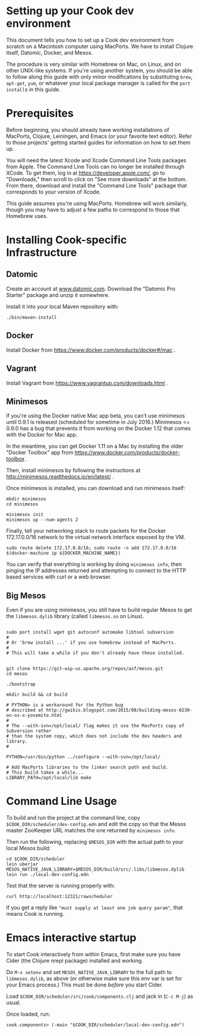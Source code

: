 # Setting up your Cook dev environment

This document tells you how to set up a Cook dev environment from
scratch on a Macintosh computer using MacPorts. We have to install
Clojure itself, Datomic, Docker, and Mesos.

The procedure is very similar with Homebrew on Mac, on Linux, and on
other UNIX-like systems. If you're using another system, you should be
able to follow along this guide with only minor modifications by
substituting `brew`, `apt-get`, `yum`, or whatever your local package
manager is called for the `port install`s in this guide.

Prerequisites
=============

Before beginning, you should already have working installations of MacPorts,
Clojure, Leiningen, and Emacs (or your favorite text editor). Refer to
those projects' getting started guides for information on how to set
them up.

You will need the latest Xcode and Xcode Command Line Tools packages from
Apple. The Command Line Tools can no longer be installed through
XCode. To get them, log in at https://developer.apple.com/, go to
"Downloads," then scroll to click on "See more downloads" at the
bottom. From there, download and install the "Command Line Tools"
package that corresponds to your version of Xcode.

This guide assumes you're using MacPorts. Homebrew will work
similarly, though you may have to adjust a few paths to correspond to
those that Homebrew uses.


Installing Cook-specific Infrastructure
========================================


Datomic
-------

Create an account at www.datomic.com. Download the "Datomic Pro
Starter" package and unzip it somewhere.

Install it into your local Maven repository with:

```
./bin/maven-install
```


Docker
-----

Install Docker from https://www.docker.com/products/docker#/mac .


Vagrant
-------
Install Vagrant from https://www.vagrantup.com/downloads.html .




Minimesos
-----

If you're using the Docker native Mac app beta, you can't use
minimesos until 0.9.1 is released (scheduled for sometime in July
2016.) Minimesos <= 0.9.0 has a bug that prevents it from working on
the Docker 1.12 that comes with the Docker for Mac app.

In the meantime, you can get Docker 1.11 on a Mac by installing the
older "Docker Toolbox" app from
https://www.docker.com/products/docker-toolbox .

Then, install minimesos by following the instructions at
http://minimesos.readthedocs.io/en/latest/ .


Once minimesos is installed, you can download and run minimesos itself:


```
mkdir minimesos
cd minimesos

minimesos init
minimesos up --num-agents 2
```


Finally, tell your networking stack to route packets for the Docker
172.17.0.0/16 network to the virtual network interface exposed by the
VM.

```
sudo route delete 172.17.0.0/16; sudo route -n add 172.17.0.0/16 $(docker-machine ip ${DOCKER_MACHINE_NAME})
```

You can verify that everything is working by doing `minimesos info`, then
pinging the IP addresses returned and attempting to connect to the HTTP
based services with curl or a web browser.



Big Mesos
---------

Even if you are using minimesos, you still have to build regular Mesos
to get the `libmesos.dylib` library (called `libmesos.so` on Linux).


```

sudo port install wget git autoconf automake libtool subversion
#
# Or 'brew install ...' if you use homebrew instead of MacPorts.
#
# This will take a while if you don't already have these installed.


git clone https://git-wip-us.apache.org/repos/asf/mesos.git
cd mesos

./bootstrap

mkdir build && cd build

# PYTHON= is a workaround for the Python bug
# described at http://gwikis.blogspot.com/2015/08/building-mesos-0230-on-os-x-yosemite.html
#
# The --with-svn=/opt/local/ flag makes it use the MacPorts copy of Subversion rather
# than the system copy, which does not include the dev headers and library.
#

PYTHON=/usr/bin/python ../configure --with-svn=/opt/local/

# Add MacPorts libraries to the linker search path and build.
# This build takes a while...
LIBRARY_PATH=/opt/local/lib make

```


Command Line Usage
==================

To build and run the project at the command line, copy
`$COOK_DIR/scheduler/dev-config.edn` and edit the copy so that the Mesos master ZooKeeper URL matches
the one returned by `minimesos info`.

Then run the following, replacing `$MESOS_DIR` with the actual path to your local
Mesos build:


```
cd $COOK_DIR/scheduler
lein uberjar
MESOS_NATIVE_JAVA_LIBRARY=$MESOS_DIR/build/src/.libs/libmesos.dylib lein run ./local-dev-config.edn
```

Test that the server is running properly with:

```
curl http://localhost:12321/rawscheduler
```

If you get a reply like `"must supply at least one job query param"`, that means Cook is running.


Emacs interactive startup
===========================

To start Cook interactively from within Emacs, first make sure you
have Cider (the Clojure nrepl package) installed and working.

Do `M-x setenv` and set `MESOS_NATIVE_JAVA_LIBRARY` to the full path
to `libmesos.dylib`, as above (or otherwise make sure this env var is
set for your Emacs process.) This must be done *before* you start Cider.

Load `$COOK_DIR/scheduler/src/cook/components.clj` and jack in (`C-c M-j`) as usual.

Once loaded, run:

```
cook.components> (-main "$COOK_DIR/scheduler/local-dev-config.edn")
```




